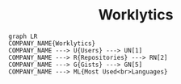 <h1 align="center">Worklytics</h1>

```mermaid
graph LR
COMPANY_NAME{Worklytics}
COMPANY_NAME ---> U{Users} ---> UN[1]
COMPANY_NAME ---> R{Repositories} ---> RN[2]
COMPANY_NAME ---> G{Gists} ---> GN[5]
COMPANY_NAME ---> ML{Most Used<br>Languages}
```
